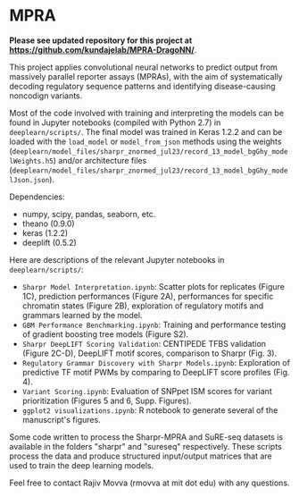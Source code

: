# MPRA

**Please see updated repository for this project at https://github.com/kundajelab/MPRA-DragoNN/**.

This project applies convolutional neural networks to predict output from massively parallel reporter assays (MPRAs), with the aim of systematically decoding regulatory sequence patterns and identifying disease-causing noncodign variants.

Most of the code involved with training and interpreting the models can be found in Jupyter notebooks (compiled with Python 2.7) in `deeplearn/scripts/`. The final model was trained in Keras 1.2.2 and can be loaded with the `load_model` or `model_from_json` methods using the weights (`deeplearn/model_files/sharpr_znormed_jul23/record_13_model_bgGhy_modelWeights.h5`) and/or architecture files (`deeplearn/model_files/sharpr_znormed_jul23/record_13_model_bgGhy_modelJson.json`).

Dependencies:
* numpy, scipy, pandas, seaborn, etc.
* theano (0.9.0)
* keras (1.2.2)
* deeplift (0.5.2)

Here are descriptions of the relevant Jupyter notebooks in `deeplearn/scripts/`:

* `Sharpr Model Interpretation.ipynb`: Scatter plots for replicates (Figure 1C), prediction performances (Figure 2A), performances for specific chromatin states (Figure 2B), exploration of regulatory motifs and grammars learned by the model.
* `GBM Performance Benchmarking.ipynb`: Training and performance testing of gradient boosting tree models (Figure S2).
* `Sharpr DeepLIFT Scoring Validation`: CENTIPEDE TFBS validation (Figure 2C-D), DeepLIFT motif scores, comparison to Sharpr (Fig. 3).
* `Regulatory Grammar Discovery with Sharpr Models.ipynb`: Exploration of predictive TF motif PWMs by comparing to DeepLIFT score profiles (Fig. 4).
* `Variant Scoring.ipynb`: Evaluation of SNPpet ISM scores for variant prioritization (Figures 5 and 6, Supp. Figures).
* `ggplot2 visualizations.ipynb`: R notebook to generate several of the manuscript's figures.

Some code written to process the Sharpr-MPRA and SuRE-seq datasets is available in the folders "sharpr" and "sureseq" respectively. These scripts process the data and produce structured input/output matrices that are used to train the deep learning models.

Feel free to contact Rajiv Movva (rmovva at mit dot edu) with any questions.
